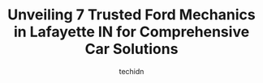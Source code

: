---
layout: ampstory
image: https://images.unsplash.com/photo-1602343858784-d837e63a79c1?ixlib=rb-4.0.3&ixid=MnwxMjA3fDB8MHxwaG90by1wYWdlfHx8fGVufDB8fHx8&auto=format&fit=crop&w=640&h=853&q=80
author: techidn
featured: false
description: If youre in need of trustworthy and skilled Ford Mechanic in Lafayette IN, USA, youll be pleased to discover the 7 best Ford Mechanic in town. Their expertise and commitment to customer sa
title: Unveiling 7 Trusted Ford Mechanics in Lafayette IN for Comprehensive Car Solutions
cover:
   title: Unveiling 7 Trusted Ford Mechanics in Lafayette IN for Comprehensive Car Solutions
   subtitle: Rickpate
   background: https://images.unsplash.com/photo-1602343858784-d837e63a79c1?ixlib=rb-4.0.3&ixid=MnwxMjA3fDB8MHxwaG90by1wYWdlfHx8fGVufDB8fHx8&auto=format&fit=crop&w=640&h=853&q=80

pages: 
 - layout: thirds
   top: <h1>#1 Five Star Automotive Group</h1>
   bottom: "<p>We traded in our gas guzzling Ford Edge for a much more fuel efficient Used VW Golf to get back to see family without spending a fortune. Our little Golf has proved to be</p>"
   background: https://www.knot35.com/toplist/wp-content/uploads/2023/06/best-ford-mechanic-1-in-lafayette-in-1685841132.jpeg
   backgroundblur: true
 - layout: thirds
   top: <h1>#2 Ford of Lafayette Service Department</h1>
   bottom: "<p>2051 Sagamore Pkwy S, Lafayette, IN 47905, United States</p>"
   background: https://www.knot35.com/toplist/wp-content/uploads/2023/06/best-ford-mechanic-2-in-lafayette-in-1685841132.jpeg
   cta:
      link: https://www.knot35.com/toplist/unveiling-7-trusted-ford-mechanics-in-lafayette-in-for-comprehensive-car-solutions/
      text: Unveiling 7 Trusted Ford Mechanics in Lafayette IN for Comprehensive Car Solutions
 - layout: thirds
   top: <h1>#3 Automotive Solutions</h1>
   bottom: "<p>3465 Union St, Lafayette, IN 47905, United States</p>"
   background: https://www.knot35.com/toplist/wp-content/uploads/2023/06/best-ford-mechanic-3-in-lafayette-in-1685841133.jpeg
   cta:
      link: https://www.knot35.com/toplist/unveiling-7-trusted-ford-mechanics-in-lafayette-in-for-comprehensive-car-solutions/
      text: Unveiling 7 Trusted Ford Mechanics in Lafayette IN for Comprehensive Car Solutions
 - layout: thirds
   top: <h1>#4 Quick Lane at Ford of Lafayette</h1>
   bottom: "<p>2051 Sagamore Pkwy N, Lafayette, IN 47905, United States</p>"
   background: https://images.unsplash.com/photo-1552083974-186346191183?ixlib=rb-4.0.3&ixid=MnwxMjA3fDB8MHxwaG90by1wYWdlfHx8fGVufDB8fHx8&auto=format&fit=crop&w=640&h=853&q=80
   cta:
      link: https://www.knot35.com/toplist/unveiling-7-trusted-ford-mechanics-in-lafayette-in-for-comprehensive-car-solutions/
      text: Unveiling 7 Trusted Ford Mechanics in Lafayette IN for Comprehensive Car Solutions
 - layout: thirds
   top: <h1>#5 American Automotive Services, Inc.</h1>
   bottom: "<p>100 N 36th St, Lafayette, IN 47905, United States</p>"
   background: https://images.unsplash.com/photo-1533735380053-eb8d0759b24a?ixlib=rb-4.0.3&ixid=MnwxMjA3fDB8MHxwaG90by1wYWdlfHx8fGVufDB8fHx8&auto=format&fit=crop&w=640&h=853&q=80
   cta:
      link: https://www.knot35.com/toplist/unveiling-7-trusted-ford-mechanics-in-lafayette-in-for-comprehensive-car-solutions/
      text: Unveiling 7 Trusted Ford Mechanics in Lafayette IN for Comprehensive Car Solutions
 - layout: thirds
   top: <h1>#6 Auto Specialty of Lafayette, Inc.</h1>
   bottom: "<p>313 Teal Rd, Lafayette, IN 47905, United States</p>"
   background: https://images.unsplash.com/photo-1608411404720-c8f0417bcdba?ixlib=rb-4.0.3&ixid=MnwxMjA3fDB8MHxwaG90by1wYWdlfHx8fGVufDB8fHx8&auto=format&fit=crop&w=640&h=853&q=80
   cta:
      link: https://www.knot35.com/toplist/unveiling-7-trusted-ford-mechanics-in-lafayette-in-for-comprehensive-car-solutions/
      text: Unveiling 7 Trusted Ford Mechanics in Lafayette IN for Comprehensive Car Solutions
 - layout: thirds
   top: <h1>#7 Herreras Auto Repair</h1>
   bottom: "<p>104 S Earl Ave, Lafayette, IN 47904, United States</p>"
   background: https://images.unsplash.com/photo-1488554378835-f7acf46e6c98?ixlib=rb-4.0.3&ixid=MnwxMjA3fDB8MHxwaG90by1wYWdlfHx8fGVufDB8fHx8&auto=format&fit=crop&w=640&h=853&q=80
   cta:
      link: https://www.knot35.com/toplist/unveiling-7-trusted-ford-mechanics-in-lafayette-in-for-comprehensive-car-solutions/
      text: Unveiling 7 Trusted Ford Mechanics in Lafayette IN for Comprehensive Car Solutions
 - layout: thirds
   middle: Continue reading...
   background: https://images.unsplash.com/photo-1599422314077-f4dfdaa4cd09?ixlib=rb-4.0.3&ixid=MnwxMjA3fDB8MHxwaG90by1wYWdlfHx8fGVufDB8fHx8&auto=format&fit=crop&w=640&h=853&q=80
   cta:
      link: https://www.knot35.com/toplist/unveiling-7-trusted-ford-mechanics-in-lafayette-in-for-comprehensive-car-solutions/
      text: Unveiling 7 Trusted Ford Mechanics in Lafayette IN for Comprehensive Car Solutions
      
---